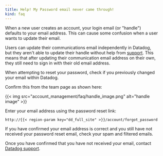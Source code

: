 ```yaml
---
title: Help! My Password email never came through!
kind: faq
---
```


When a new user creates an account, your login email (or "handle") defaults to your email address. This can cause some confusion when a user wants to update their email.

Users can update their communications email independently in Datadog, but they aren't able to update their handle without help from [support][1]. This means that after updating their communication email address on their own, they still need to sign in with their old email address.

When attempting to reset your password, check if you previously changed your email within Datadog.

Confirm this from the team page as shown here:

{{< img src="account_management/faq/handle_image.png" alt="handle image"  >}}

Enter your email address using the password reset link:

`http://{{< region-param key="dd_full_site" >}}/account/forgot_password`

If you have confirmed your email address is correct and you still have not received your password reset email, check your spam and filtered emails.  

Once you have confirmed that you have not received your email, contact [Datadog support][1].

[1]: /help/
